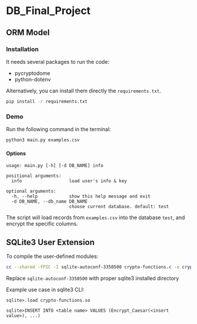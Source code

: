 # DB_Final_Project

## ORM Model

### Installation
It needs several packages to run the code:
* pycryptodome
* python-dotenv

Alternatively, you can install them directly the `requirements.txt`.
```bash
pip install -r requirements.txt
```

### Demo
Run the following command in the terminal:
```bash
python3 main.py examples.csv
```

#### Options
```
usage: main.py [-h] [-d DB_NAME] info

positional arguments:
  info                  load user's info & key

optional arguments:
  -h, --help            show this help message and exit
  -d DB_NAME, --db_name DB_NAME
                        choose current database. default: test
```

The script will load records from `examples.csv` into the database `test`, and encrypt the specific columns.

## SQLite3 User Extension

To compile the user-defined modules:
```bash
cc --shared -fPIC -I sqlite-autoconf-3350500 crypto-functions.c -o crypto-functions.so
```
Replace ```sqlite-autoconf-3350500``` with proper sqlite3 installed directory


Example use case in sqlite3 CLI:

```
sqlite>.load crypto-functions.so

sqlite>INSERT INTO <table name> VALUES (Encrypt_Caesar(<insert value>), ...)
```
